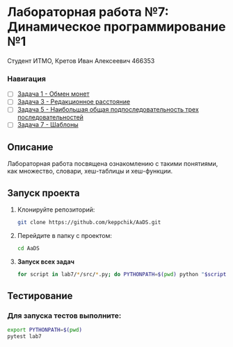 # Лабораторная работа №7: Динамическое программирование №1

Студент ИТМО, Кретов Иван Алексеевич 466353
### Навигация

- [ ] [Задача 1 - Обмен монет](task1)
- [ ] [Задача 3 - Редакционное расстояние](task3)
- [ ] [Задача 5 - Наибольшая общая подпоследовательность трех последовательностей](task5)
- [ ] [Задача 7 - Шаблоны](task7)

## Описание
Лабораторная работа посвящена ознакомлению с такими понятиями, как множество, словари, хеш-таблицы и хеш-функции.

## Запуск проекта
1. Клонируйте репозиторий:
   ```bash
   git clone https://github.com/keppchik/AaDS.git
   ```
2. Перейдите в папку с проектом:
   ```bash
   cd AaDS
   ```
3. **Запуск всех задач**

   ```bash
   for script in lab7/*/src/*.py; do PYTHONPATH=$(pwd) python "$script"; done
   ```

## Тестирование
### Для запуска тестов выполните:
   ```bash
   export PYTHONPATH=$(pwd)
   pytest lab7
   ```
